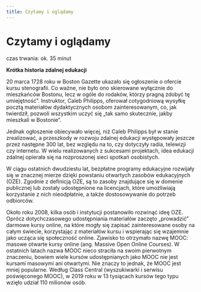 ```yaml
---
title: Czytamy i oglądamy
---
```

# Czytamy i oglądamy
czas trwania: ok. 35 minut

**Krótka historia zdalnej edukacji**

20 marca 1728 roku w Boston Gazette ukazało się ogłoszenie o ofercie kursu stenografii. Co ważne, nie było ono skierowane wyłącznie do mieszkańców Bostonu, lecz w ogóle do  rodaków, którzy pragną zdobyć tę umiejętność”. Instruktor, Caleb Philipps, oferował  cotygodniową wysyłkę pocztą materiałów dydaktycznych osobom zainteresowanym, co, jak twierdził, pozwoli wszystkim uczyć się „tak samo skutecznie, jakby mieszkali w Bostonie”. 

Jednak ogłoszenie obiecywało więcej, niż Caleb Philipps był w stanie zrealizować, a przeszkody w rozwoju zdalnej edukacji występowały jeszcze przez następne 300 lat, bez względu na to, czy dotyczyły radia, telewizji czy internetu. W wielu realizowanych z sukcesami projektach, idea edukacji zdalnej opierała się na rozproszonej sieci spotkań osobistych.

W ciągu ostatnich dwudziestu lat, bezpłatne programy edukacyjne rozwijały się w znacznej
mierze dzięki powstaniu otwartych zasobów edukacyjnych (OZE). Zgodnie z definicją OZE, są to zasoby znajdujące się w domenie publicznej lub zostały udostępnione na licencjach, które umożliwiają korzystanie z nich nieodpłatnie, a także dostosowywanie do potrzeb odbiorców. 

Około roku 2008, kilka osób i instytucji postanowiło rozwinąć ideę OZE. Oprócz dotychczasowego udostępniania materiałów zaczęto „prowadzić” darmowe kursy online, na
które mogły się zapisać zainteresowane osoby na całym świecie, korzystając z materiałów
kursu i wspierając się wzajemnie jako ucząca się społeczność online. Zjawisko to otrzymało
nazwę MOOC: masowe otwarte kursy online (ang. Massive Open Online Courses). W ostatnich latach nazwa MOOC nieco straciła na swoim pierwotnym znaczeniu, bowiem wiele kursów udostępnianych jako MOOC nie jest kursami masowymi ani otwartymi. Nie znaczy to jednak, że MOOC jest mniej popularne. Według Class Central (wyszukiwarki i serwisu poświęconego MOOC), w 2019 roku w 13 tysiącach kursów tego typu wzięło udział 110 milionów osób.
